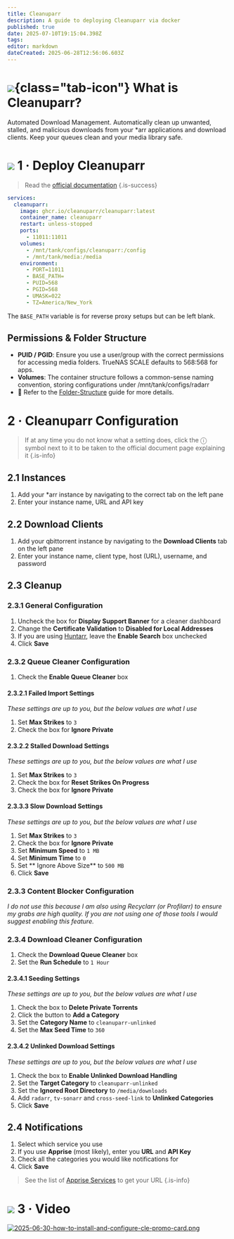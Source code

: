 ```yaml
---
title: Cleanuparr
description: A guide to deploying Cleanuparr via docker
published: true
date: 2025-07-10T19:15:04.398Z
tags: 
editor: markdown
dateCreated: 2025-06-28T12:56:06.603Z
---
```


# ![](/cleanuparr.png){class="tab-icon"} What is Cleanuparr?

Automated Download Management. Automatically clean up unwanted, stalled, and malicious downloads from your \*arr applications and download clients. Keep your queues clean and your media library safe.


# <img src="/docker.png" class="tab-icon"> 1 · Deploy Cleanuparr

> Read the [official documentation](https://cleanuparr.github.io/Cleanuparr/docs/)
{.is-success}


```yaml
services:
  cleanuparr:
    image: ghcr.io/cleanuparr/cleanuparr:latest
    container_name: cleanuparr
    restart: unless-stopped
    ports:
      - 11011:11011
    volumes:
      - /mnt/tank/configs/cleanuparr:/config
      - /mnt/tank/media:/media
    environment:
      - PORT=11011
      - BASE_PATH=
      - PUID=568
      - PGID=568
      - UMASK=022
      - TZ=America/New_York
```

The `BASE_PATH` variable is for reverse proxy setups but can be left blank.

## Permissions & Folder Structure

- **PUID / PGID**: Ensure you use a user/group with the correct permissions for accessing media folders. TrueNAS SCALE defaults to 568:568 for apps.
- **Volumes**: The container structure follows a common-sense naming convention, storing configurations under /mnt/tank/configs/radarr
- 📌 Refer to the [Folder-Structure](/Folder-Structure) guide for more details.


# 2 · Cleanuparr Configuration
> If at any time you do not know what a setting does, click the ⓘ symbol next to it to be taken to the official document page explaining it
{.is-info}

## 2.1 Instances
1. Add your \*arr instance by navigating to the correct tab on the left pane
1. Enter your instance name, URL and API key

## 2.2 Download Clients
1. Add your qbittorrent instance by navigating to the **Download Clients** tab on the left pane
1. Enter your instance name, client type, host (URL), username, and password

## 2.3 Cleanup
### 2.3.1 General Configuration
1. Uncheck the box for **Display Support Banner** for a cleaner dashboard
1. Change the **Certificate Validation** to **Disabled for Local Addresses** 
1. If you are using [Huntarr](/huntarr), leave the **Enable Search** box unchecked
1. Click **Save**

### 2.3.2 Queue Cleaner Configuration
1. Check the **Enable Queue Cleaner** box

#### 2.3.2.1 Failed Import Settings
*These settings are up to you, but the below values are what I use*

1. Set **Max Strikes** to `3`
1. Check the box for **Ignore Private**

#### 2.3.2.2 Stalled Download Settings
*These settings are up to you, but the below values are what I use*

1. Set **Max Strikes** to `3`
1. Check the box for **Reset Strikes On Progress**
1. Check the box for **Ignore Private**

#### 2.3.3.3 Slow Download Settings
*These settings are up to you, but the below values are what I use*

1. Set **Max Strikes** to `3`
1. Check the box for **Ignore Private**
1. Set **Minimum Speed** to `1 MB`
1. Set **Minimum Time** to `0`
1. Set ** Ignore Above Size** to `500 MB`
1. Click **Save**

### 2.3.3 Content Blocker Configuration
*I do not use this because I am also using Recyclarr (or Profilarr) to ensure my grabs are high quality. If you are not using one of those tools I would suggest enabling this feature.*

### 2.3.4 Download Cleaner Configuration
1. Check the **Download Queue Cleaner** box
1. Set the **Run Schedule** to `1 Hour`

#### 2.3.4.1 Seeding Settings
*These settings are up to you, but the below values are what I use*

1. Check the box to **Delete Private Torrents**
1. Click the button to **Add a Category**
1. Set the **Category Name** to `cleanuparr-unlinked`
1. Set the **Max Seed Time** to `360`

#### 2.3.4.2 Unlinked Download Settings
*These settings are up to you, but the below values are what I use*

1. Check the box to **Enable Unlinked Download Handling**
1. Set the **Target Category** to `cleanuparr-unlinked`
1. Set the **Ignored Root Directory** to `/media/downloads`
1. Add `radarr`, `tv-sonarr` and `cross-seed-link` to **Unlinked Categories**
1. Click **Save**

## 2.4 Notifications

1. Select which service you use
1. If you use **Apprise** (most likely), enter you **URL** and **API Key**
1. Check all the categories you would like notifications for
1. Click **Save**

> See the list of [Apprise Services](https://github.com/caronc/apprise/wiki) to get your URL
{.is-info}


# <img src="/patreon-light.png" class="tab-icon"> 3 · Video

[![2025-06-30-how-to-install-and-configure-cle-promo-card.png](/2025-06-30-how-to-install-and-configure-cle-promo-card.png)](https://www.patreon.com/posts/how-to-install-132884071)






